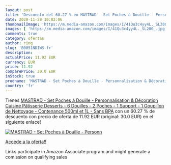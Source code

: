 ```yaml
---
layout: post
title: 'Descuento del 60.27 % en MASTRAD - Set Poches à Douille - Personn'
date: 2020-11-28 10:02:06
thumbnailImage: 'https://m.media-amazon.com/images/I/41Qu3c4yy4L._SL200_.jpg'
images: [ 'https://m.media-amazon.com/images/I/41Qu3c4yy4L._SL200_.jpg' ]
comments: true
category: ofertas
author: ring
slug: 'B0051NDIWS-fr'
description:
actualPrice: 11.92 EUR
currency: EUR
price: 11.92
comparePrice: 30.0 EUR
inStock: true
prodname: 'MASTRAD - Set Poches à Douille - Personnalisation & Décoration Cuisine Pâtisserie Desserts - 6 Douilles - 2 Poches - 1 Support - 1 Goupillon de Nettoyage - Contenance 500ml et 1L - Sans BPA'
country: 'fr'
---
```


Tienes [MASTRAD - Set Poches à Douille - Personnalisation & Décoration Cuisine Pâtisserie Desserts - 6 Douilles - 2 Poches - 1 Support - 1 Goupillon de Nettoyage - Contenance 500ml et 1L - Sans BPA](https://www.amazon.fr/dp/B0051NDIWS/?tag=tolees0d-21) con un 60.27 % de descuento con precio de oferta de 11.92 EUR (original: 30.0 EUR) en el siguiente enlace!

[![MASTRAD - Set Poches à Douille - Personn](https://m.media-amazon.com/images/I/41Qu3c4yy4L._SL200_.jpg)](https://www.amazon.fr/dp/B0051NDIWS/?tag=tolees0d-21)

[Accede a la oferta!!](https://www.amazon.fr/dp/B0051NDIWS/?tag=tolees0d-21)

Links participate in Amazon Associate program and might generate a comission on qualifying sales


